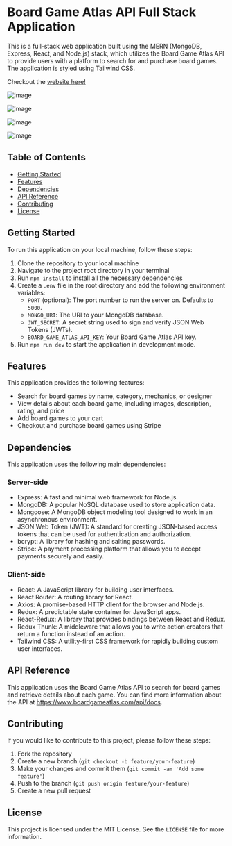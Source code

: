 Board Game Atlas API Full Stack Application
===========================================

This is a full-stack web application built using the MERN (MongoDB, Express, React, and Node.js) stack, which utilizes the Board Game Atlas API to provide users with a platform to search for and purchase board games. The application is styled using Tailwind CSS.

Checkout the [website here!](https://limitless-sea-74669.herokuapp.com/)

![image](https://user-images.githubusercontent.com/108836644/227078236-b3636467-f240-42dc-b1a3-8e7e341351ec.png)

![image](https://user-images.githubusercontent.com/108836644/227078327-9f41bc28-bd02-4b3e-9179-0db0b2709525.png)

![image](https://user-images.githubusercontent.com/108836644/227078392-e2386322-6113-4e05-becd-70676a97ff2f.png)

![image](https://user-images.githubusercontent.com/108836644/227078565-0e7b91ce-055b-4bb3-87e4-056fc7708fea.png)



Table of Contents
-----------------

-   [Getting Started](#getting-started)
-   [Features](#features)
-   [Dependencies](#dependencies)
-   [API Reference](#api-reference)
-   [Contributing](#contributing)
-   [License](#license)



Getting Started
---------------

To run this application on your local machine, follow these steps:

1.  Clone the repository to your local machine
2.  Navigate to the project root directory in your terminal
3.  Run `npm install` to install all the necessary dependencies
4.  Create a `.env` file in the root directory and add the following environment variables:
    -   `PORT` (optional): The port number to run the server on. Defaults to `5000`.
    -   `MONGO_URI`: The URI to your MongoDB database.
    -   `JWT_SECRET`: A secret string used to sign and verify JSON Web Tokens (JWTs).
    -   `BOARD_GAME_ATLAS_API_KEY`: Your Board Game Atlas API key.
5.  Run `npm run dev` to start the application in development mode.

Features
--------

This application provides the following features:

-   Search for board games by name, category, mechanics, or designer
-   View details about each board game, including images, description, rating, and price
-   Add board games to your cart
-   Checkout and purchase board games using Stripe

Dependencies
------------

This application uses the following main dependencies:

### Server-side

-   Express: A fast and minimal web framework for Node.js.
-   MongoDB: A popular NoSQL database used to store application data.
-   Mongoose: A MongoDB object modeling tool designed to work in an asynchronous environment.
-   JSON Web Token (JWT): A standard for creating JSON-based access tokens that can be used for authentication and authorization.
-   bcrypt: A library for hashing and salting passwords.
-   Stripe: A payment processing platform that allows you to accept payments securely and easily.

### Client-side

-   React: A JavaScript library for building user interfaces.
-   React Router: A routing library for React.
-   Axios: A promise-based HTTP client for the browser and Node.js.
-   Redux: A predictable state container for JavaScript apps.
-   React-Redux: A library that provides bindings between React and Redux.
-   Redux Thunk: A middleware that allows you to write action creators that return a function instead of an action.
-   Tailwind CSS: A utility-first CSS framework for rapidly building custom user interfaces.

API Reference
-------------

This application uses the Board Game Atlas API to search for board games and retrieve details about each game. You can find more information about the API at <https://www.boardgameatlas.com/api/docs>.

Contributing
------------

If you would like to contribute to this project, please follow these steps:

1.  Fork the repository
2.  Create a new branch (`git checkout -b feature/your-feature`)
3.  Make your changes and commit them (`git commit -am 'Add some feature'`)
4.  Push to the branch (`git push origin feature/your-feature`)
5.  Create a new pull request

License
-------

This project is licensed under the MIT License. See the `LICENSE` file for more information.
